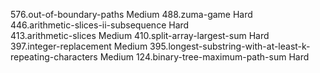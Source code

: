 576.out-of-boundary-paths                                        Medium
488.zuma-game                                                    Hard  
446.arithmetic-slices-ii-subsequence                             Hard  
413.arithmetic-slices                                            Medium
410.split-array-largest-sum                                      Hard  
397.integer-replacement                                          Medium
395.longest-substring-with-at-least-k-repeating-characters       Medium
124.binary-tree-maximum-path-sum                                 Hard  
